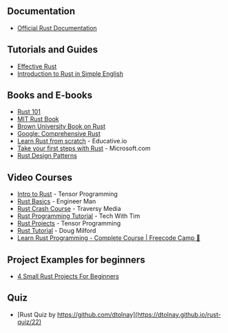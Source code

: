 ## Documentation
- [Official Rust Documentation](https://www.rust-lang.org/learn)

## Tutorials and Guides
- [Effective Rust](lurklurk.org/effective-rust/)
- [Introduction to Rust in Simple English](https://ezesunday.com/blog/introducing-rust-in-simple-english/)

## Books and E-books
- [Rust 101](https://101-rs.tweede.golf/)
- [MIT Rust Book](https://web.mit.edu/rust-lang_v1.25/arch/amd64_ubuntu1404/share/doc/rust/html/book/second-edition/index.html)
- [Brown University Book on Rust](https://rust-book.cs.brown.edu/ch03-03-how-functions-work.html)
- [Google: Comprehensive Rust](https://google.github.io/comprehensive-rust/)
- [Learn Rust from scratch](https://www.educative.io/courses/learn-rust-from-scratch) - Educative.io
- [Take your first steps with Rust](https://learn.microsoft.com/en-us/training/paths/rust-first-steps/) - Microsoft.com
- [Rust Design Patterns](
https://www.manning.com/books/rust-design-patterns)
## Video Courses
- [Intro to Rust](https://www.youtube.com/playlist?list=PLJbE2Yu2zumDF6BX6_RdPisRVHgzV02NW) - Tensor Programming
- [Rust Basics](https://www.youtube.com/playlist?list=PLlcnQQJK8SUjApd95LIcd3K9XXmE-IeCS) - Engineer Man
- [Rust Crash Course](https://www.youtube.com/watch?v=zF34dRivLOw) - Traversy Media
- [Rust Programming Tutorial](https://www.youtube.com/playlist?list=PLzMcBGfZo4-nyLTlSRBvo0zjSnCnqjHYQ) - Tech With Tim
- [Rust Projects](https://www.youtube.com/playlist?list=PLJbE2Yu2zumDD5vy2BuSHvFZU0a6RDmgb) - Tensor Programming
- [Rust Tutorial](https://www.youtube.com/playlist?list=PLLqEtX6ql2EyPAZ1M2_C0GgVd4A-_L4_5) - Doug Milford
- [Learn Rust Programming - Complete Course | Freecode Camp 🦀](https://youtu.be/BpPEoZW5IiY)

## Project Examples for beginners
- [4 Small Rust Projects For Beginners](https://preettheman.medium.com/4-small-rust-projects-for-beginners-444b16bc10be)

## Quiz
- [Rust Quiz by https://github.com/dtolnay](https://dtolnay.github.io/rust-quiz/22)


